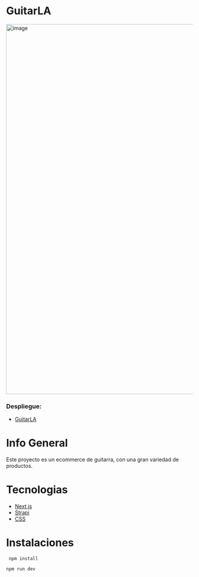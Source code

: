 # GuitarLA

<img width="998" alt="image" src="https://user-images.githubusercontent.com/90290626/172480021-6f1f91fe-8aa3-4649-a6b7-97b3750354f6.png">


### Despliegue:

- [GuitarLA](https://guitarla-nextjs-five.vercel.app/)

# Info General

Este proyecto es un ecommerce de guitarra, con una gran variedad de productos.

# Tecnologias

- [Next.js](https://nextjs.org/)
- [Strapi](https://strapi.io/)
- [CSS](https://css-tricks.com/)

# Instalaciones

```
 npm install
```

```
npm run dev
```
